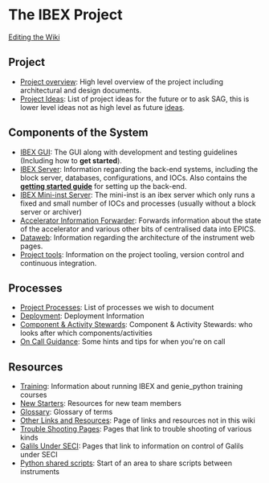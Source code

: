 # The IBEX Project

[Editing the Wiki](Editing-the-Wiki)

## Project 

- [Project overview](Project-Overview): High level overview of the project including architectural and design documents.
- [Project Ideas](Project-Ideas): List of project ideas for the future or to ask SAG, this is lower level ideas not as high level as future [ideas](https://github.com/ISISComputingGroup/IBEX/wiki/Future-Ideas).

## Components of the System

- [IBEX GUI](The-GUI): The GUI along with development and testing guidelines (Including how to **get started**). 
- [IBEX Server](The-Backend-System): Information regarding the back-end systems, including the block server, databases, configurations, and IOCs. Also contains the **[getting started guide](https://github.com/ISISComputingGroup/ibex_developers_manual/wiki/First-time-installing-and-building-(Windows))** for setting up the back-end.
- [IBEX Mini-inst Server](Configure-Mini-Inst): The mini-inst is an ibex server which only runs a fixed and small number of IOCs and processes (usually without a block server or archiver)
- [Accelerator Information Forwarder](Beam-Status,-Shutter,-accelerator-information): Forwards information about the state of the accelerator and various other bits of centralised data into EPICS.
- [Dataweb](Web-Dashboard): Information regarding the architecture of the instrument web pages.
- [Project tools](Project-tools): Information on the project tooling, version control and continuous integration.

## Processes

- [Project Processes](Processes): List of processes we wish to document
- [Deployment](Deployment): Deployment Information
- [Component & Activity Stewards](Component-&-Activity-Stewards): Component & Activity Stewards: who looks after which components/activities
- [On Call Guidance](On-Call-Guidance): Some hints and tips for when you're on call

## Resources

- [Training](Training-Instrument-Scientists-in-IBEX): Information about running IBEX and genie_python training courses
- [New Starters](New-Starters): Resources for new team members
- [Glossary](Glossary): Glossary of terms
- [Other Links and Resources](links-and-resources): Page of links and resources not in this wiki
- [Trouble Shooting Pages](trouble-shooting-pages): Pages that link to trouble shooting of various kinds
- [Galils Under SECI](galils-under-seci): Pages that link to information on control of Galils under SECI
- [Python shared scripts](https://github.com/ISISNeutronMuon/InstrumentScripts/wiki): Start of an area to share scripts between instruments
